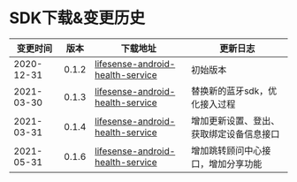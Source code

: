 <a name="too6o"></a>
# SDK下载&变更历史



| 变更时间 | 版本 | 下载地址 | 更新日志 |
| --- | --- | --- | --- |
| 2020-12-31 | 0.1.2 | [lifesense-android-health-service](https://github.com/leshiguang/maven-repository/packages/492064) | 初始版本 |
| 2021-03-30 | 0.1.3 | [lifesense-android-health-service](https://github.com/leshiguang/maven-repository/packages/492064) | 替换新的蓝牙sdk，优化接入过程 |
| 2021-03-31 | 0.1.4 | [lifesense-android-health-service](https://github.com/leshiguang/maven-repository/packages/492064) | 增加更新设置、登出、获取绑定设备信息接口 |
| 2021-05-31 | 0.1.6 | [lifesense-android-health-service](https://github.com/leshiguang/maven-repository/packages/492064) | 增加跳转顾问中心接口，增加分享功能 |




